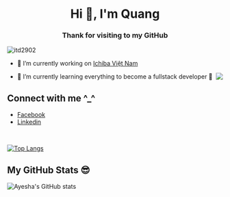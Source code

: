 <h1 align="center">Hi 👋, I'm Quang</h1>
<h3 align="center">Thank for visiting to my GitHub</h3>

<p align="left"> <img src="https://komarev.com/ghpvc/?username=itd2902&label=Profile%20views&color=0e75b6&style=flat" alt="itd2902" /> </p>

- 🔭 I’m currently working on [Ichiba Việt Nam](https://ichiba.vn/)

- 🌱 I’m currently learning everything to become a fullstack developer 🤣
  <img align="right" src="https://miro.medium.com/max/680/0*7Q3yvSIv_t0ioJ-Z.gif"/>

## Connect with me ^_^ 

- [Facebook](https://www.facebook.com/itd2902)
- [Linkedin](https://www.linkedin.com/in/quangnx99/)

<br>

[![Top Langs](https://github-readme-stats.vercel.app/api/top-langs/?username=itd2902)](https://github.com/AyeshaSahar/github-readme-stats)

## My GitHub Stats 😎
![Ayesha's GitHub stats](https://github-readme-stats.vercel.app/api?username=itd2902&theme=cobalt&show_icons=true)
